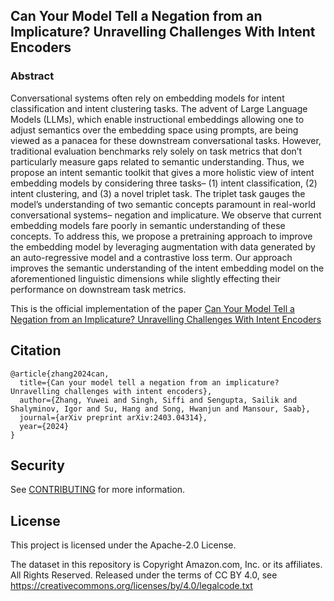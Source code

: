 ## Can Your Model Tell a Negation from an Implicature? Unravelling Challenges With Intent Encoders

### Abstract
Conversational systems often rely on embedding models for intent classification and intent clustering tasks. The advent of Large Language Models (LLMs), which enable instructional embeddings allowing one to adjust semantics over the embedding space using prompts, are being viewed as a panacea for these downstream conversational tasks. However, traditional evaluation benchmarks rely solely on task metrics that don’t particularly measure gaps related to semantic understanding. Thus, we propose an intent semantic toolkit that gives a more holistic view of intent embedding models by considering three tasks– (1) intent classification, (2) intent clustering, and (3) a novel triplet task. The triplet task gauges the model’s understanding of two semantic concepts paramount in real-world conversational systems– negation and implicature. We observe that current embedding models fare poorly in semantic understanding of these concepts. To address this, we propose a pretraining approach to improve the embedding model by leveraging augmentation with data generated by an auto-regressive model and a contrastive loss term. Our approach improves the semantic understanding of the intent embedding model on the aforementioned linguistic dimensions while slightly effecting their performance on downstream task metrics.

This is the official implementation of the paper [Can Your Model Tell a Negation from an Implicature? Unravelling Challenges With Intent Encoders](https://aclanthology.org/2024.acl-long.33.pdf)

## Citation
```
@article{zhang2024can,
  title={Can your model tell a negation from an implicature? Unravelling challenges with intent encoders},
  author={Zhang, Yuwei and Singh, Siffi and Sengupta, Sailik and Shalyminov, Igor and Su, Hang and Song, Hwanjun and Mansour, Saab},
  journal={arXiv preprint arXiv:2403.04314},
  year={2024}
}
```

## Security

See [CONTRIBUTING](CONTRIBUTING.md#security-issue-notifications) for more information.

## License

This project is licensed under the Apache-2.0 License.

The dataset in this repository is Copyright Amazon.com, Inc. or its affiliates. All Rights Reserved. Released under the terms of CC BY 4.0, see https://creativecommons.org/licenses/by/4.0/legalcode.txt

